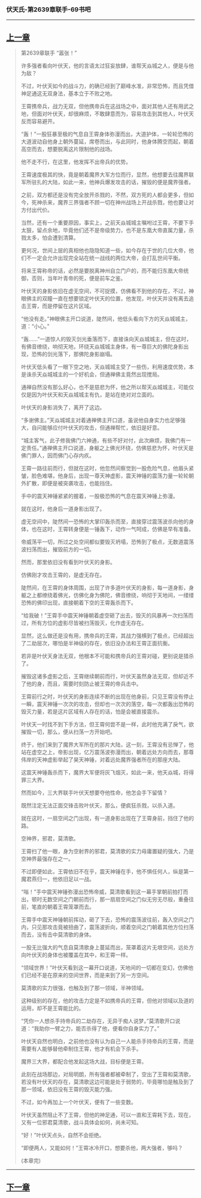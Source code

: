 ### 伏天氏-第2639章联手-69书吧

--------
[上一章](./5dc46a0fcbb87a1f49807553d373a713.md)
--------


>
>
>
>第2639章联手
>“嚣张！”
>
>许多强者看向叶伏天，他的言语太过狂妄放肆，谁帮天焱城之人，便是与他为敌？
>
>不过，叶伏天如今的战斗力，的确已经到了巅峰水准，非常恐怖，而且凭借神足通这无双身法，基本立于不败之地。
>
>王霄携帝兵，战力无双，但他携帝兵在这战场之中，面对其他人还有用武之地，但面对叶伏天，却很麻烦，不敢肆意而为，容易攻击到其他人，叶伏天反而容易避开。
>
>“轰！”一股狂暴至极的气息自王霄身体弥漫而出，大道护体，一轮轮恐怖的大道波动自他身上朝外蔓延，席卷而出，与此同时，他身体腾空而起，朝着高空而去，想要脱离这片限制他的战场。
>
>他不走不行，在这里，他发挥不出帝兵的优势。
>
>王霄速度极其的快，竟是朝着魔界大军方位而行，显然，他想要去往魔界联军所驻扎的大陆，如此一来，他神兵爆发攻击的话，摧毁的便是魔界强者。
>
>之前，双方都还是没有完全放开杀戮的，不然，双方死的人都会更多，但如今，死神杀来，魔界三界强者不顾一切在神州战场上开战杀戮，他也要让对方付出代价。
>
>当然，还有一个重要原因，事实上，之前天焱城城主嘱咐过王霄，不要下手太狠，留点余地，毕竟他们还不是帝级势力，也不是东凰大帝直属力量，杀戮太多，怕会遭到清算。
>
>更何况，世间上层的真相他也隐隐知道一些，如今存在于世的几位大帝，他们不一定会允许出现完全站在统一战线的两位大帝，会打乱世间平衡。
>
>将来王霄称帝的话，必然是要脱离神州自立门户的，而不能归东凰大帝统御，否则，当年叶青帝的死，便是前车之鉴。
>
>叶伏天的身影依旧在虚无空间，不可捉摸，仿佛看不到他的存在，不过，神眼佛主的双瞳一直在想要锁定叶伏天的位置，他发现，叶伏天并没有离去追击王霄，而是停留在这片区域。
>
>“他没有走。”神眼佛主开口说道，陡然间，他低头看向下方的天焱城城主，道：“小心。”
>
>“轰……”一道惊人的毁灭剑光垂落而下，直接诛向天焱城城主，但在这时，有佛音缭绕，响彻天地，环绕天焱城城主身体，有一尊巨大的佛陀身影出现，恐怖的剑光落下，那佛陀身影崩塌。
>
>叶伏天低头看了一眼下空之地，天焱城城主受了一些伤，利用速度优势，本是诛杀天焱城城主的一个好机会，但通禅佛主竟然出现搅局。
>
>通禅自然没有那么好心，也不是慈悲为怀，他之所以帮天焱城城主，可能仅仅是因为叶伏天和天焱城城主有仇，是站在绝对对立面的。
>
>叶伏天的身影消失了，离开了这边。
>
>“多谢佛主。”天焱城城主对着通禅佛主开口道，虽说他自身实力也足够强大，自问能够应付叶伏天的攻击，但通禅帮忙，依旧是好意。
>
>“城主客气，此子修我佛门六神通，有些不好对付，此次麻烦，我佛门有一定责任。”通禅佛主开口说道，身躯之上佛光环绕，仿佛慈悲为怀，叶伏天是佛门罪人，因而佛门心存内疚。
>
>王霄一路往前而行，但就在这时，他忽然间察觉到一股危险气息，他眉头紧皱，脸色难堪，他身后，出现一尊天神虚影，震天神锤的震荡力量一轮轮朝外扩散，即便是被突袭攻击，也能挡住。
>
>手中的震天神锤紧紧的握着，一股极恐怖的气息在震天神锤上弥漫。
>
>就在这时，他身后一道身影出现了。
>
>虚无空间中，陡然间一恐怖的大掌印轰杀而至，直接穿过震荡波杀向他的身体，也在这时，王霄转身便是一锤轰下，动作一气呵成，仿佛是早有准备。
>
>帝威荡平一切，所过之处空间都似要毁灭坍塌，恐怖到了极点，无数道震荡波扫荡而出，摧毁前方的一切。
>
>然而，那里依旧没有看到叶伏天的身影。
>
>仿佛刚才攻击王霄的，是虚无存在。
>
>陡然间，在王霄的身体周围，出现了许多道叶伏天的身影，每一道身影，身躯之上都缭绕着佛光，仿佛化身为佛陀，佛音缭绕，响彻于天地间，一缕缕恐怖的佛印出现，直接朝着下空的王霄轰杀而下。
>
>“给我破！”王霄手中震天神锤朝着虚空砸了出去，毁灭的风暴再一次扫荡而过，所有方位的虚影尽皆被扫荡毁灭，化作虚无存在。
>
>显然，这么做还是没有用，携帝兵的王霄，其战力强横到了极点，已经超出了二劫层次，哪怕是半神级的存在，依旧没办法和王霄正面抗衡。
>
>若非是叶伏天身法无双，他根本不可能和携帝兵的王霄对碰，更别说是猎杀了。
>
>摧毁这诸多虚影之后，王霄继续朝前而行，叶伏天虽然身法无双，但却近不了他的身，而且，需要时刻防止被王霄的帝兵击中。
>
>王霄前行之时，叶伏天的身影连续不断的出现在他身前，只见王霄没有停止一瞬，震天神锤一次次的攻击，但却也一次次的落空，每一次都轰出恐怖的毁灭力量，若是这片区域有人存在的话，怕是会被直接震杀。
>
>叶伏天一时找不到下手方法，但王霄何尝不是一样，此时他充满了戾气，欲摧毁一切，那么，便从扫荡一方开始吧。
>
>终于，他们来到了魔界大军所在的那片大陆，这一刻，王霄没有忌惮了，他站在虚空之上，帝影出现，亿万震荡波弥漫而出，朝着远处方向而去，那尊伟岸的天神虚影举起了昊天神锤，对着远处魔界强者所在的那座大陆。
>
>这震天神锤轰杀而下，魔界大军便将灰飞烟灭，如此一来，他天焱城，将得罪三大界。
>
>然而如今，三大界联手叶伏天想要夺他性命，他怎会手下留情？
>
>既然注定无法正面交锋击败叶伏天，那么，便疯狂杀戮，以杀入道。
>
>就在这时，一扇空间之门出现，有一道身影出现在了王霄身前，挡住了他的路。
>
>空神界，邪君，莫清歌。
>
>王霄扫了他一眼，身为空射界的邪君，莫清歌的实力毋庸置疑的强大，乃是空神界最强存在之一。
>
>不过即便如此，王霄依旧不在乎，震天神锤在手，他不惧任何人，纵是第一魔君燕归一，他依旧足以一战。
>
>“嗡！”手中震天神锤弥漫出恐怖帝威，莫清歌看到这一幕手掌朝前拍打而出，顿时无数空间之门朝前而行，那一扇扇空间之门似无穷无尽般，重叠往前，笔直的朝着王霄笼罩而去。
>
>王霄手中震天神锤朝前挥动，砸了下去，恐怖的震荡波往前，轰入空间之门内，只见那攻击竟被扭曲了，震荡波折向，顺着空间之门朝着其他方位扫荡而去，没有击中莫清歌的身体。
>
>一股无比强大的气息自莫清歌身上蔓延而出，笼罩着这片无垠空间，远处方向叶伏天的身体也被覆盖在其中，和王霄一样。
>
>“领域世界！”叶伏天看到这一幕开口说道，天地间的一切都在变幻，仿佛他们已经不是在原来的空间世界，而是来到了另一方空间。
>
>莫清歌的实力很强，也触及到了那一领域，半神领域。
>
>这种级别的存在，他的攻击力定是不如携帝兵的王霄，但他对领域以及道的运用，却不是王霄能比的。
>
>“凭你一人想杀手持帝兵的二劫存在，无异于痴人说梦。”莫清歌开口说道：“我助你一臂之力，能否杀得了他，便看你自身实力了。”
>
>叶伏天自然也明白，之前他也没有认为自己一人能杀手持帝兵的王霄，而是需要有人能够替他牵制住王霄，他才有机会下杀手。
>
>魔界三大界，都配合他发起这场大战，目标便是王霄。
>
>此刻在战场那边，对局明朗，所有强者都被牵制了，空出了王霄和莫清歌，若没有叶伏天的存在，莫清歌这边可能是处于弱势的，毕竟哪怕是触及到了那一领域，依旧没有王霄的毁灭能力强。
>
>不过，如今再加上一个叶伏天，便有了一些变数。
>
>叶伏天虽然阻止不了王霄，但他的神足通，可以一直和王霄耗下去，现在，又有一位邪君莫清歌，战斗具体会如何，尚未可知。
>
>“好！”叶伏天点头，自然不会拒绝。
>
>“即便两人，又能如何！”王霄冰冷开口，想要杀他，两大强者，够吗？
>
>(本章完)
>
>

--------
[下一章](./d865bd5253db39b594901d0e616918bb.md)
--------
